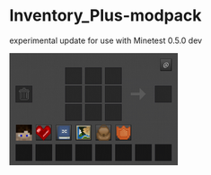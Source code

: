 # Inventory_Plus-modpack
experimental update for use with Minetest 0.5.0 dev

![Preview1](https://github.com/Napiophelios/Inventory_Plus-modpack/blob/master/screenshot.png)
